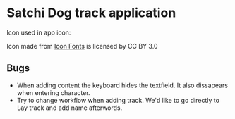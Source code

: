 #  Satchi Dog track application

Icon used in app icon: <div>Icon made from <a href="http://www.onlinewebfonts.com/icon">Icon Fonts</a> is licensed by CC BY 3.0</div>

## Bugs
- When adding content the keyboard hides the textfield. It also dissapears when entering character.
- Try to change workflow when adding track. We'd like to go directly to Lay track and add name afterwords.

